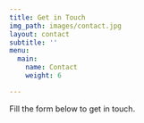 ```yaml
---
title: Get in Touch
img_path: images/contact.jpg
layout: contact
subtitle: ''
menu:
  main:
    name: Contact
    weight: 6

---
```

Fill the form below to get in touch.